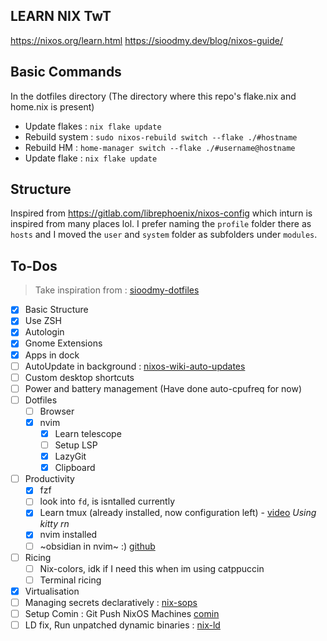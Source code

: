 ## LEARN NIX TwT
https://nixos.org/learn.html
https://sioodmy.dev/blog/nixos-guide/

## Basic Commands
In the dotfiles directory (The directory where this repo's flake.nix and home.nix is present)
- Update flakes : `nix flake update`
- Rebuild system : `sudo nixos-rebuild switch --flake ./#hostname`
- Rebuild HM : `home-manager switch --flake ./#username@hostname`
- Update flake : `nix flake update`

## Structure
Inspired from https://gitlab.com/librephoenix/nixos-config which inturn is inspired from many places lol.
I prefer naming the `profile` folder there as `hosts` and I moved the `user` and `system` folder as subfolders under `modules`.



## To-Dos
> Take inspiration from : [sioodmy-dotfiles](https://github.com/sioodmy/dotfiles/tree/main)
- [x] Basic Structure
- [x] Use ZSH
- [x] Autologin
- [x] Gnome Extensions
- [x] Apps in dock
- [ ] AutoUpdate in background : [nixos-wiki-auto-updates](https://nixos.wiki/wiki/Automatic_system_upgrades)
- [ ] Custom desktop shortcuts
- [ ] Power and battery management (Have done auto-cpufreq for now)
- [ ] Dotfiles
  - [ ] Browser
  - [x] nvim
    - [x] Learn telescope
    - [ ] Setup LSP
    - [x] LazyGit
    - [x] Clipboard
- [ ] Productivity
  - [x] fzf
  - [ ] look into `fd`, is isntalled currently
  - [x] Learn tmux (already installed, now configuration left) - [video](https://www.youtube.com/watch?v=GH3kpsbbERo) _Using kitty rn_
  - [x] nvim installed
  - [ ] ~obsidian in nvim~ :) [github](https://github.com/epwalsh/obsidian.nvim)
- [ ] Ricing
  - [ ] Nix-colors, idk if I need this when im using catppuccin
  - [ ] Terminal ricing
- [x] Virtualisation
- [ ] Managing secrets declaratively : [nix-sops](https://github.com/Mic92/sops-nix)
- [ ] Setup Comin : Git Push NixOS Machines [comin](https://github.com/nlewo/comin/tree/main)
- [ ] LD fix, Run unpatched dynamic binaries : [nix-ld](https://github.com/Mic92/nix-ld)
